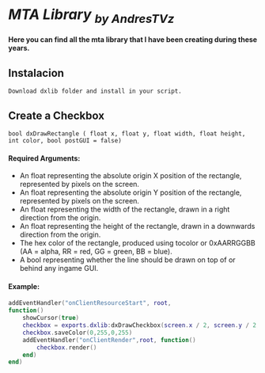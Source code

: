 # ***MTA Library*** <sub>*by AndresTVz*</sub>

#### Here you can find all the mta library that I have been creating during these years.

## Instalacion 

`
Download dxlib folder and install in your script.
`

## Create a Checkbox

`
bool dxDrawRectangle ( float x, float y, float width, float height, int color, bool postGUI = false)
`

#### Required Arguments:
- An float representing the absolute origin X position of the rectangle, represented by pixels on the screen.</sub>
- An float representing the absolute origin Y position of the rectangle, represented by pixels on the screen.
- An float representing the width of the rectangle, drawn in a right direction from the origin.
- An float representing the height of the rectangle, drawn in a downwards direction from the origin.
- The hex color of the rectangle, produced using tocolor or 0xAARRGGBB (AA = alpha, RR = red, GG = green, BB = blue).
- A bool representing whether the line should be drawn on top of or behind any ingame GUI.

#### Example:
```Lua
addEventHandler("onClientResourceStart", root, 
function()
    showCursor(true)
    checkbox = exports.dxlib:dxDrawCheckbox(screen.x / 2, screen.y / 2, 40, 20)
    checkbox.saveColor(0,255,0,255)
    addEventHandler("onClientRender",root, function()
        checkbox.render()
    end)
end)
```
  
  

  




